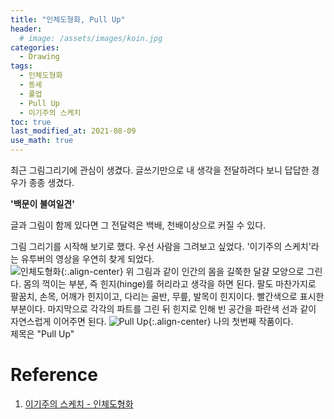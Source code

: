 ```yaml
---
title: "인체도형화, Pull Up" 
header:
  # image: /assets/images/koin.jpg
categories:
  - Drawing
tags:
  - 인체도형화
  - 동세
  - 풀업
  - Pull Up
  - 이기주의 스케치
toc: true
last_modified_at: 2021-08-09
use_math: true
---
```

최근 그림그리기에 관심이 생겼다. 글쓰기만으로 내 생각을 전달하려다 보니 답답한 경우가 종종 생겼다.

**'백문이 불여일견'**

글과 그림이 함께 있다면 그 전달력은 백배, 천배이상으로 커질 수 있다.  

그림 그리기를 시작해 보기로 했다. 우선 사람을 그려보고 싶었다. '이기주의 스케치'라는 유투버의 영상을 우연히 찾게 되었다.  
![인체도형화](https://user-images.githubusercontent.com/60498900/128691342-3a589ed7-8bb4-4c47-897b-c2d177816d9c.jpg){:.align-center}
위 그림과 같이 인간의 몸을 길쭉한 달걀 모양으로 그린다. 몸의 꺽이는 부분, 즉 힌지(hinge)를 허리라고 생각을 하면 된다. 팔도 마찬가지로 팔꿈치, 손목, 어깨가 힌지이고, 다리는 골반, 무릎, 발목이 힌지이다. 빨간색으로 표시한 부분이다. 마지막으로 각각의 파트를 그린 뒤 힌지로 인해 빈 공간을 파란색 선과 같이 자연스럽게 이어주면 된다.
![Pull Up](https://user-images.githubusercontent.com/60498900/128691334-e22b3f6c-b841-4423-873a-3554b0b9bc50.jpg){:.align-center}
나의 첫번째 작품이다.  
제목은 "Pull Up"  
# Reference   
1. [이기주의 스케치 - 인체도형화](https://www.youtube.com/watch?v=-SmeQMhzsfc&t=852s)   